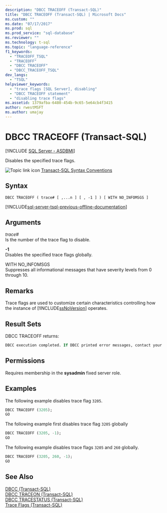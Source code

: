 ```yaml
---
description: "DBCC TRACEOFF (Transact-SQL)"
title: "DBCC TRACEOFF (Transact-SQL) | Microsoft Docs"
ms.custom: ""
ms.date: "07/17/2017"
ms.prod: sql
ms.prod_service: "sql-database"
ms.reviewer: ""
ms.technology: t-sql
ms.topic: "language-reference"
f1_keywords: 
  - "TRACEOFF_TSQL"
  - "TRACEOFF"
  - "DBCC TRACEOFF"
  - "DBCC_TRACEOFF_TSQL"
dev_langs: 
  - "TSQL"
helpviewer_keywords: 
  - "trace flags [SQL Server], disabling"
  - "DBCC TRACEOFF statement"
  - "disabling trace flags"
ms.assetid: 1379afba-6480-454b-9c65-5e64cb4f3415
author: rwestMSFT
ms.author: umajay
---
```

# DBCC TRACEOFF (Transact-SQL)
[!INCLUDE [SQL Server - ASDBMI](../../includes/applies-to-version/sql-asdbmi.md)]

Disables the specified trace flags.
  
 ![Topic link icon](../../database-engine/configure-windows/media/topic-link.gif "Topic link icon") [Transact-SQL Syntax Conventions](../../t-sql/language-elements/transact-sql-syntax-conventions-transact-sql.md)  
  
## Syntax  
  
```syntaxsql
DBCC TRACEOFF ( trace# [ ,...n ] [ , -1 ] ) [ WITH NO_INFOMSGS ]  
```  
  
[!INCLUDE[sql-server-tsql-previous-offline-documentation](../../includes/sql-server-tsql-previous-offline-documentation.md)]

## Arguments
*trace#*  
Is the number of the trace flag to disable.  
  
**-1**  
Disables the specified trace flags globally.  
  
WITH NO_INFOMSGS  
Suppresses all informational messages that have severity levels from 0 through 10.  
  
## Remarks  
Trace flags are used to customize certain characteristics controlling how the instance of [!INCLUDE[ssNoVersion](../../includes/ssnoversion-md.md)] operates.
  
## Result Sets  
DBCC TRACEOFF returns:
  
```sql
DBCC execution completed. If DBCC printed error messages, contact your system administrator.  
```  
  
## Permissions  
Requires membership in the **sysadmin** fixed server role.
  
## Examples  
The following example disables trace flag `3205`.
  
```sql
DBCC TRACEOFF (3205);   
GO  
```  
  
The following example first disables trace flag `3205` globally
  
```sql
DBCC TRACEOFF (3205, -1);   
GO  
```  
  
The following example disables trace flags `3205` and `260` globally.
  
```sql
DBCC TRACEOFF (3205, 260, -1);  
GO  
```  
  
## See Also  
[DBCC &#40;Transact-SQL&#41;](../../t-sql/database-console-commands/dbcc-transact-sql.md)  
[DBCC TRACEON &#40;Transact-SQL&#41;](../../t-sql/database-console-commands/dbcc-traceon-transact-sql.md)  
[DBCC TRACESTATUS &#40;Transact-SQL&#41;](../../t-sql/database-console-commands/dbcc-tracestatus-transact-sql.md)  
[Trace Flags &#40;Transact-SQL&#41;](../../t-sql/database-console-commands/dbcc-traceon-trace-flags-transact-sql.md)
  
  
